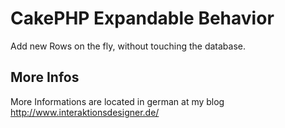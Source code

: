 CakePHP Expandable Behavior
===========================

Add new Rows on the fly, without touching the database.


More Infos
----------
More Informations are located in german at my blog http://www.interaktionsdesigner.de/